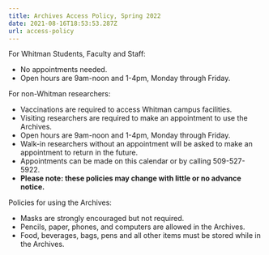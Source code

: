 ```yaml
---
title: Archives Access Policy, Spring 2022
date: 2021-08-16T18:53:53.287Z
url: access-policy
---
```


For Whitman Students, Faculty and Staff:

* No appointments needed.
* Open hours are 9am-noon and 1-4pm, Monday through Friday.

For non-Whitman researchers:
* Vaccinations are required to access Whitman campus facilities.
* Visiting researchers are required to make an appointment to use the Archives.
* Open hours are 9am-noon and 1-4pm, Monday through Friday.
* Walk-in researchers without an appointment will be asked to make an appointment to return in the future.
* Appointments can be made on this calendar or by calling 509-527-5922.
* **Please note: these policies may change with little or no advance notice.**

Policies for using the Archives:
* Masks are strongly encouraged but not required.
* Pencils, paper, phones, and computers are allowed in the Archives.
* Food, beverages, bags, pens and all other items must be stored while in the Archives.
